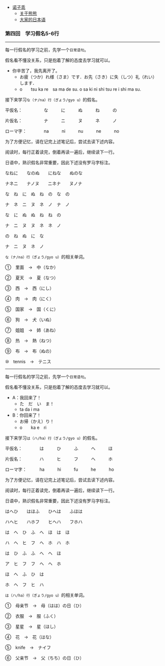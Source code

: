 - [诺子乖](Yi.md)
  - [关于熊熊](bear.md)
  - [大家的日本语](japanese.md)

### 第四回　学习假名5-6行

----------------------------------------------------------------

每一行假名的学习之前，先学一个`日常语句`。

假名看不懂没关系，只是抱着了解的态度去学习就可以。

- 你辛苦了，我先离开了。
  - お疲（つか）れ様（さま）です．お先（さき）に失（しつ）礼（れい）します．
  - o　　tsu ka re　sa ma de su. o sa ki ni shi tsu re i shi ma su.
  
接下来学习`な（ナ/na）行（ぎょう/gyo u）`的假名。

平仮名：　　　　　な　　　に　　　ぬ　　　ね　　　の

片仮名：　　　　　ナ　　　ニ　　　ヌ　　　ネ　　　ノ

ローマ字：　　　　na　　　ni　　　nu　　　ne　　　no

为了方便记忆，请在记完上述笔记后，尝试去读下述内容。

阅读时，每行正着读完，倒着再读一遍后，继续读下一行。

日语中，熟识假名非常重要，因此下述没有罗马字标注。

なねに　　なのぬ　　にねな　　ぬのな

ナネニ　　ナノヌ　　ニネナ　　ヌノナ

な　ね　に　ぬ　ね　の　な　の

ナ　ネ　ニ　ヌ　ネ　ノ　ナ　ノ

な　に　ぬ　ぬ　ね　ね　の

ナ　ニ　ヌ　ヌ　ネ　ネ　ノ

の　ね　ぬ　に　な

ナ　ニ　ヌ　ネ　ノ

`な（ナ/na）行（ぎょう/gyo u）`的相关单词。

①　里面　→　中（なか）

②　夏天　→　夏（なつ）

③　西　→　西（にし）

④　肉　→　肉（にく）

⑤　国家　→　国（くに）

⑥　狗　→　犬（いぬ）

⑦　姐姐　→　姉（あね）

⑧　热　→　熱（ねつ）

⑨　布　→　布（ぬの）

⑩　tennis　→　テニス

------------------------------------------------------

每一行假名的学习之前，先学一个`日常语句`。

假名看不懂没关系，只是抱着了解的态度去学习就可以。

- A：我回来了！
  - た　だ　い　ま！
  - ta  da  i  ma
- B：你回来了！
  - お帰（かえ）り！
  - o　　ka e　ri
  
接下来学习`は（ハ/ha）行（ぎょう/gyo u）`的假名。

平仮名：　　　　は　　　ひ　　　ふ　　　へ　　　ほ

片仮名：　　　　ハ　　　ヒ　　　フ　　　ヘ　　　ホ

ローマ字：　　　ha　　　hi　　　fu　　　he　　　ho

为了方便记忆，请在记完上述笔记后，尝试去读下述内容。

阅读时，每行正着读完，倒着再读一遍后，继续读下一行。

日语中，熟识假名非常重要，因此下述没有罗马字标注。

はへひ　　はほふ　　ひへは　　ふほは

ハヘヒ　　ハホフ　　ヒヘハ　　フホハ

は　へ　ひ　ふ　へ　ほ　は　ほ

ハ　ヘ　ヒ　フ　ヘ　ホ　ハ　ホ

は　ひ　ふ　ふ　へ　へ　ほ

ア　ヒ　フ　フ　ヘ　ヘ　ホ

ほ　へ　ふ　ひ　は

ホ　ヘ　フ　ヒ　ハ

`は（ハ/ha）行（ぎょう/gyo u）`的相关单词。

①　母亲节　→　母（はは）の日（ひ）

②　衣服　→　服（ふく）

③　星星　→　星（ほし）

④　花　→　花（はな）

⑤　knife　→　ナイフ

⑥　父亲节　→　父（ちち）の日（ひ）
